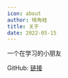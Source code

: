 ```yaml
---
icon: about
author: 犄角蛙
title: 关于
date: 2022-05-15
---
```




一个在学习的小朋友

   GitHub: [链接](https://www.github.com/00D2)
